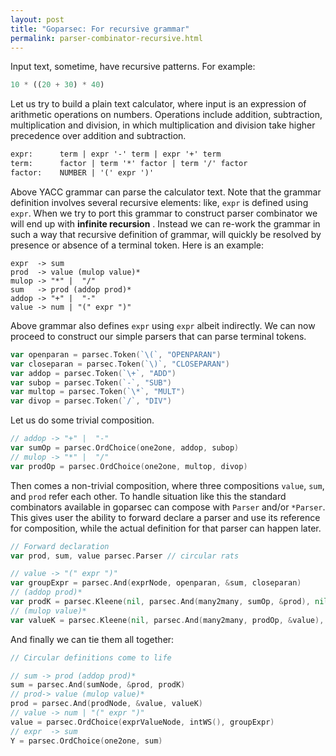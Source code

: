 ```yaml
---
layout: post
title: "Goparsec: For recursive grammar"
permalink: parser-combinator-recursive.html
---
```


Input text, sometime, have recursive patterns. For example:

```python
10 * ((20 + 30) * 40)
```

Let us try to build a plain text calculator, where input is an expression of
arithmetic operations on numbers. Operations include addition, subtraction,
multiplication and division, in which multiplication and division take higher
precedence over addition and subtraction.

```yacc
expr:      term | expr '-' term | expr '+' term
term:      factor | term '*' factor | term '/' factor
factor:    NUMBER | '(' expr ')'
```

Above YACC grammar can parse the calculator text. Note that the grammar
definition involves several recursive elements: like, `expr` is defined
using `expr`. When we try to port this grammar to construct parser combinator
we will end up with **infinite recursion** . Instead we can re-work the grammar
in such a way that recursive definition of grammar, will quickly be resolved
by presence or absence of a terminal token. Here is an example:

```text
expr  -> sum
prod  -> value (mulop value)*
mulop -> "*" |  "/"
sum   -> prod (addop prod)*
addop -> "+" |  "-"
value -> num | "(" expr ")"
```

Above grammar also defines `expr` using `expr` albeit indirectly. We can
now proceed to construct our simple parsers that can parse terminal tokens.

```go
var openparan = parsec.Token(`\(`, "OPENPARAN")
var closeparan = parsec.Token(`\)`, "CLOSEPARAN")
var addop = parsec.Token(`\+`, "ADD")
var subop = parsec.Token(`-`, "SUB")
var multop = parsec.Token(`\*`, "MULT")
var divop = parsec.Token(`/`, "DIV")
```

Let us do some trivial composition.

```go
// addop -> "+" |  "-"
var sumOp = parsec.OrdChoice(one2one, addop, subop)
// mulop -> "*" |  "/"
var prodOp = parsec.OrdChoice(one2one, multop, divop)
```

Then comes a non-trivial composition, where three compositions `value`,
`sum`, and `prod` refer each other. To handle situation like this
the standard combinators available in goparsec can compose with `Parser`
and/or `*Parser`. This gives user the ability to forward declare
a parser and use its reference for composition, while the actual definition
for that parser can happen later.

```go
// Forward declaration
var prod, sum, value parsec.Parser // circular rats

// value -> "(" expr ")"
var groupExpr = parsec.And(exprNode, openparan, &sum, closeparan)
// (addop prod)*
var prodK = parsec.Kleene(nil, parsec.And(many2many, sumOp, &prod), nil)
// (mulop value)*
var valueK = parsec.Kleene(nil, parsec.And(many2many, prodOp, &value), nil)
```

And finally we can tie them all together:

```go
// Circular definitions come to life

// sum -> prod (addop prod)*
sum = parsec.And(sumNode, &prod, prodK)
// prod-> value (mulop value)*
prod = parsec.And(prodNode, &value, valueK)
// value -> num | "(" expr ")"
value = parsec.OrdChoice(exprValueNode, intWS(), groupExpr)
// expr  -> sum
Y = parsec.OrdChoice(one2one, sum)
```
